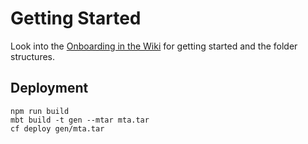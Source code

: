 # Getting Started
Look into the [Onboarding in the Wiki](https://github.com/SE-TINF22B2/G1-CashCompass/wiki/Onboarding-Steps) for getting started and the folder structures.

## Deployment

```console
npm run build
mbt build -t gen --mtar mta.tar
cf deploy gen/mta.tar
```

